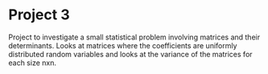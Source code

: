 Project 3
============
Project to investigate a small statistical problem involving matrices and their determinants. Looks at matrices where the coefficients are uniformly distributed random variables and looks at the variance of the matrices for each size nxn.